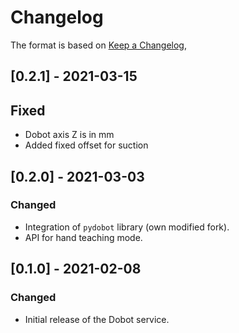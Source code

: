# Changelog

The format is based on [Keep a Changelog](https://keepachangelog.com/en/1.0.0/),

## [0.2.1] - 2021-03-15

## Fixed
 - Dobot axis Z is in mm
 - Added fixed offset for suction

## [0.2.0] - 2021-03-03

### Changed
- Integration of `pydobot` library (own modified fork).
- API for hand teaching mode.

## [0.1.0] - 2021-02-08

### Changed
- Initial release of the Dobot service.